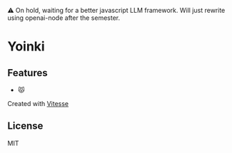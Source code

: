 ⚠️ On hold, waiting for a better javascript LLM framework.
Will just rewrite using openai-node after the semester.

# Yoinki

## Features

- 😾

Created with [Vitesse](https://github.com/antfu/vitesse-webext)

## License

MIT
